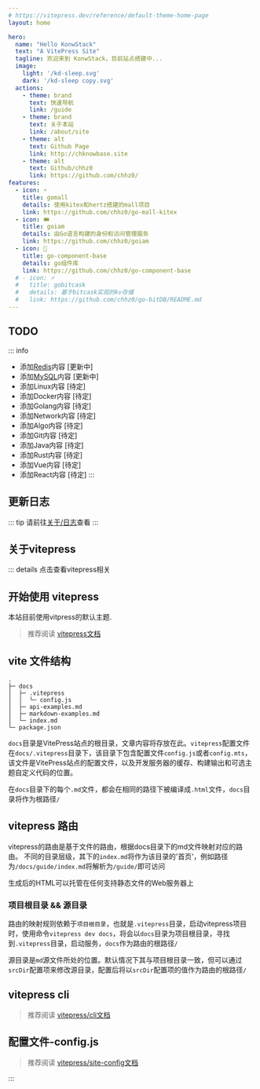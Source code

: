 ```yaml
---
# https://vitepress.dev/reference/default-theme-home-page
layout: home

hero:
  name: "Hello KonwStack"
  text: "A VitePress Site"
  tagline: 欢迎来到 KonwStack，目前站点搭建中...
  image:
    light: '/kd-sleep.svg'
    dark: '/kd-sleep copy.svg'
  actions:
    - theme: brand
      text: 快速导航
      link: /guide
    - theme: brand
      text: 关于本站
      link: /about/site
    - theme: alt
      text: Github Page
      link: http://chknowbase.site
    - theme: alt
      text: Github/chhz0
      link: https://github.com/chhz0/
features:
  - icon: ⚡️
    title: gomall
    details: 使用kitex和hertz搭建的mall项目
    link: https://github.com/chhz0/go-mall-kitex
  - icon: 🎟️
    title: goiam
    details: 由Go语言构建的身份和访问管理服务
    link: https://github.com/chhz0/goiam
  - icon: 🍬
    title: go-component-base
    details: go组件库
    link: https://github.com/chhz0/go-component-base
  # - icon: ⚡️
  #   title: gobitcask
  #   details: 基于bitcask实现的kv存储
  #   link: https://github.com/chhz0/go-bitDB/README.md
---
```

## TODO <Badge type="tip" text="TODO List" />

::: info
- 添加[Redis](./redis/index)内容 [更新中]
- 添加[MySQL](./mysql/index)内容 [更新中]
- 添加Linux内容 [待定]
- 添加Docker内容 [待定]
- 添加Golang内容 [待定]
- 添加Network内容 [待定]
- 添加Algo内容 [待定]
- 添加Git内容 [待定]
- 添加Java内容 [待定]
- 添加Rust内容 [待定]
- 添加Vue内容 [待定]
- 添加React内容 [待定]
:::

## 更新日志 <Badge type="tip" text="Log" />

::: tip
请前往[关于/日志](/about/log)查看
:::

## 关于vitepress

::: details 点击查看vitepress相关
## 开始使用 vitepress
本站目前使用vitpress的默认主题.

> 推荐阅读
> [vitepress文档](https://vitepress.dev/zh/guide)

## vite 文件结构

```text
.
├─ docs
│  ├─ .vitepress
│  │  └─ config.js
│  ├─ api-examples.md
│  ├─ markdown-examples.md
│  └─ index.md
└─ package.json
```
`docs`目录是VitePress站点的根目录，文章内容将存放在此。`vitepress`配置文件在`docs/.vitepress`目录下，该目录下包含配置文件`config.js`或者`config.mts`，该文件是VitePress站点的配置文件，以及开发服务器的缓存、构建输出和可选主题自定义代码的位置。

在`docs`目录下的每个`.md`文件，都会在相同的路径下被编译成`.html`文件，`docs`目录将作为根路径`/`

## vitepress 路由

vitepress的路由是基于文件的路由，根据docs目录下的md文件映射对应的路由。
不同的目录层级，其下的`index.md`将作为该目录的'首页'，例如路径为`/docs/guide/index.md`将解析为`/guide/`即可访问

生成后的HTML可以托管在任何支持静态文件的Web服务器上


### 项目根目录 && 源目录
路由的映射规则依赖于`项目根目录`，也就是`.vitepress`目录，启动vitepress项目时，使用命令`vitepress dev docs`，将会以`docs`目录为项目根目录，寻找到`.vitepress`目录，启动服务，`docs`作为路由的根路径`/`

源目录是`md`源文件所处的位置。默认情况下其与项目根目录一致，但可以通过`srcDir`配置项来修改源目录，配置后将以`srcDir`配置项的值作为路由的根路径`/`

## vitepress cli
> 推荐阅读
> [vitepress/cli文档](https://vitepress.dev/zh/reference/cli)

## 配置文件-config.js

> 推荐阅读
> [vitepress/site-config文档](https://vitepress.dev/zh/reference/site-config)

:::